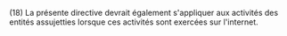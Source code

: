 (18) La présente directive devrait également s'appliquer aux activités des entités assujetties lorsque ces activités sont exercées sur l'internet.